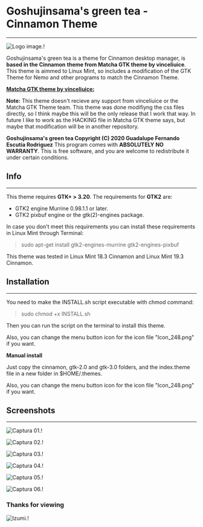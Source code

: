# **Goshujinsama's green tea - Cinnamon Theme**

----

![Logo image.!](Icon_248.png "Goshujinsama's green tea icon")

Goshujinsama's green tea is a theme for Cinnamon desktop manager, is **based in the Cinnamon**
**theme from Matcha GTK theme by vinceliuice**. This theme is aimmed to Linux Mint, so includes
a modification of the GTK Theme for Nemo and other programs to match the Cinnamon Theme.

[**Matcha GTK theme by vinceliuice:**](https://github.com/vinceliuice/Matcha-gtk-theme)

**Note:** This theme doesn't recieve any support from vinceliuice or the Matcha GTK Theme team.
This theme was done modifiyng the css files directly, so I think maybe this will be the
only release that I work that way. In future I like to work as the HACKING file in Matcha GTK
theme says, but maybe that modification will be in another repository.


**Goshujinsama's green tea  Copyright (C) 2020  Guadalupe Fernando Escutia Rodriguez**
This program comes with **ABSOLUTELY NO WARRANTY**. This is free software, and you are welcome
to redistribute it under certain conditions.

## **Info**

----

This theme requires  **GTK+ > 3.20**. The requirements for **GTK2** are:

- GTK2 engine Murrine 0.98.1.1 or later.
- GTK2 pixbuf engine or the gtk(2)-engines package.

In case you don't meet this requirements you can install these requirements in Linux Mint
through Terminal:

> sudo apt-get install gtk2-engines-murrine gtk2-engines-pixbuf

This theme was tested in Linux Mint 18.3 Cinnamon and Linux Mint 19.3 Cinnamon.

## **Installation**

----

You need to make the INSTALL.sh script executable with chmod command:

> sudo chmod +x INSTALL.sh

Then you can run the script on the terminal to install this theme.

Also, you can change the menu button icon for the icon file "Icon_248.png" if you want.

**Manual install**

Just copy the cinnamon, gtk-2.0 and gtk-3.0 folders, and the index.theme file in a new
folder in $HOME/.themes.

Also, you can change the menu button icon for the icon file "Icon_248.png" if you want.

## **Screenshots**

----

![Captura 01.!](img/cap01.png "Captura 01")

![Captura 02.!](img/cap02.png "Captura 02")

![Captura 03.!](img/cap03.png "Captura 03")

![Captura 04.!](img/cap04.png "Captura 04")

![Captura 05.!](img/cap05.png "Captura 05")

![Captura 06.!](img/cap06.png "Captura 06")

### **Thanks for viewing**

![Izumi.!](img/gtm_izumi.jpg "Izumi")
